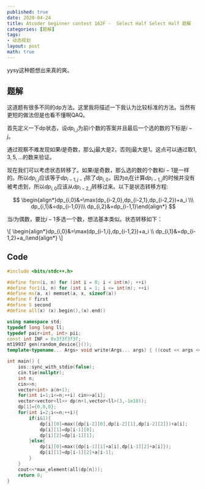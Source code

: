 ```yaml
---
published: true
date: 2020-04-24
title: Atcoder beginner contest 162F -  Select Half Select Half 题解
categories: [题解]
tags:
- 动态规划
layout: post
math: true
---
```

yysy这种题想出来真的爽。


## 题解

这道题有很多不同的dp方法。这里我将描述一下我认为比较标准的方法。当然有更短的做法但是也看不懂啊QAQ。

首先定义一下dp状态，设$dp_{i,j}$为前i个数的答案并且最后一个选的数的下标是$i-j$。

通过观察不难发现如果$i$是奇数，那么j最大是2，否则j最大是1。这点可以通过取$1,3,5,\dots$的数来验证。

现在我们可以考虑状态转移了。如果$i$是奇数，那么选的数的个数和$i-1$是一样的。所以$dp_{i,j}$应该等于$dp_{i-1,j-1}$除了$dp_{i,0}$，因为$a_i$在计算$dp_{i-1,j}$的时候并没有被考虑到，所以$dp_{i,0}$应该从$dp_{i-2,j}$转移过来。以下是状态转移方程:

$$ \begin{align*}dp_{i,0}&=\max(dp_{i-2,0},dp_{i-2,1},dp_{i-2,2})+a_i \\\ dp_{i,1}&=dp_{i-1,0}\\\ dp_{i,2}&=dp_{i-1,1}\end{align*} $$

当$i$为偶数，要比$i-1$多选一个数，想法基本类似。状态转移如下：

\\[ \begin{align*}dp_{i,0}&=\max(dp_{i-1,i},dp_{i-1,2})+a_i \\\ dp_{i,1}&=dp_{i-1,2}+a_i\end{align*} \\]


## Code

```cpp
#include <bits/stdc++.h>

#define forn(i, n) for (int i = 0; i < int(n); ++i)
#define for1(i, n) for (int i = 1; i <= int(n); ++i)
#define ms(a, x) memset(a, x, sizeof(a))
#define F first
#define S second
#define all(x) (x).begin(),(x).end()

using namespace std;
typedef long long ll;
typedef pair<int, int> pii;
const int INF = 0x3f3f3f3f;
mt19937 gen(random_device{}());
template<typename... Args> void write(Args... args) { ((cout << args << " "), ...); cout<<endl;}

int main() {
    ios::sync_with_stdio(false);
    cin.tie(nullptr);
    int n;
    cin>>n;
    vector<int> a(n+1);
    for(int i=1;i<=n;++i) cin>>a[i];
    vector<vector<ll>> dp(n+1,vector<ll>(3,-1e18));
    dp[1]={0,0,0};
    for(int i=2;i<=n;++i){
        if(i&1){
            dp[i][0]=max({dp[i-2][0],dp[i-2][1],dp[i-2][2]})+a[i];
            dp[i][1]=dp[i-1][0];
            dp[i][2]=dp[i-1][1];
        }else{
            dp[i][0]=max({dp[i-1][1]+a[i],dp[i-1][2]+a[i]});
            dp[i][1]=dp[i-1][2]+a[i-1];
        }
    }
    cout<<*max_element(all(dp[n]));
    return 0;
}
```
